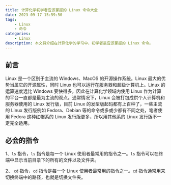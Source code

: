 ```yaml
---
title: 计算化学初学者应该掌握的 Linux 命令大全
date: 2023-09-17 15:59:50
tags:
    - Linux
    - 命令
categories: 
	- Linux
description: 本文将介绍在计算化学的学习中，初学者最应该掌握的 Linux 命令。
---
```


## 前言

Linux 是一个区别于主流的 Windows、MacOS 的开源操作系统。Linux 最大的优势当属它的开源属性，同时 Linux 也可以运行在服务器和超级计算机上。Linux 的运算速度远比 Windows 要快得多，因此在计算化学领域内使用 Linux 作为计算的平台一直都是最为主流的观点。通常情况下，Linux 会被打包成供个人计算机和服务器使用的 Linux 发行版，目前 Linux 的发型版起码都有上百种了，一些主流的 Linux 发行版例如 Fedora、Debian 等的命令或多或少都有不同之处，笔者使用 Fedora 这种红帽系的 Linux 发行版更多，所以用其他系的 Linux 发行版不一定完全适用。

## 必会的指令

1、`ls` 指令，`ls` 指令是每一个 Linux 使用者最常用的指令之一。`ls` 指令可以在终端中显示当前目录下的所有的文件以及文件夹。

2、 `cd` 指令，`cd` 指令是每一个 Linux 使用者最常用的指令之一。`cd` 指令通常用来切换终端中的路径，也就是切换文件夹。

